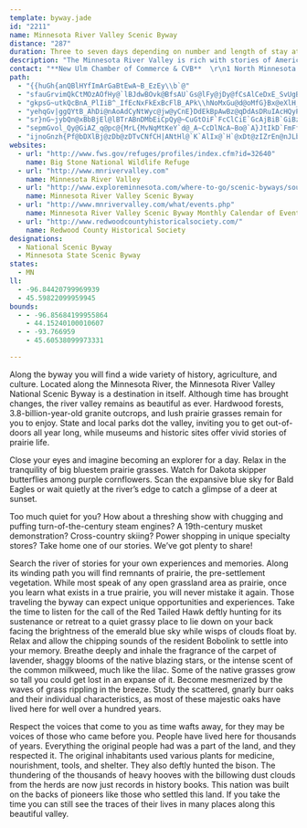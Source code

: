 ```yaml
---
template: byway.jade
id: "2211"
name: Minnesota River Valley Scenic Byway
distance: "287"
duration: Three to seven days depending on number and length of stay at individual sites
description: "The Minnesota River Valley is rich with stories of American Indian lifestyle changes entangled with the struggles of Euro-American immigrants making a home in this unfamiliar land. The establishment of agricultural cooperatives, railroad and river transportation, and land stewardship practices make this one of the most productive agricultural civilizations anywhere."
contact: "**New Ulm Chamber of Commerce & CVB**  \r\n1 North Minnesota Street  \r\nNew Ulm, MN 56073-1727  \r\n888-463-9856  \r\ninfo@mnrivervalley.com "
path: 
  - "{{huGh{anQBlHYfImArGaBtEwA~B_EzEy\\b`@"
  - "sfauGrvimQkCtMOzAOfHy@`lBJdwBOvk@BfsAU`Gs@lFy@jDy@fCsAlCeDxE_SvUgB`B{ElDgr@pc@mNrKehA`dAaH`H{N`R}BlEeAtCmA|Eo@hFUlH?`I"
  - "gkpsG~utkQcBnA_PlIiB^_IfEcNxFkExBcFlB_APk\\hNoMxGu@d@oMfG}Bx@eXlH_IbB}FdAqHj@mEl@wA~@uBpCy@r@gCz@wMvBiBIkDa@{AViGzB{CxByEfBuMlDgHxCuLzFoJjFyEzBsErEaAlA{@pA{@lBgBjC_Ar@gEfCcAz@yUhWqLnNmVtWqEfDqPzKyKlKcD`F_DrD}AdCoFzGeF~EqEbFmKbOmBpDeBdFoMfd@eAhGgAfJk@rBm@vAs@hAeAvAsCdBoAfBYr@e@rBo@pFaBrSQ`IDnw@HnLx@`HZxF\\zNhAbQ~A`QCxCe@nH_@ff@i@jE_@lI?hC_@rGy@lHiAxGsBzIyAtEmClImFtNo@fCeEvT_@dBm@pB_FhI}FjGyJdVmPn\\mDtJ_BbDqHrL_ArBs@fC_AjFc@fAe@|@}DzDaCtCuDzH_@nAoHxPiExMeCtI}AtNm@lCiCzJYbB[tDm@nKsBva@uAzg@YjVSduAo@|o@BvWXhX?`Fz@`oAKlLc@~Ee@zC}@hDsAvDsAlC_DrEwi@bz@{KdScDpFaJ~OiA~AgEdFuElDuElCsCdAcD`AcB^yBVyELq|AlAar@^qx@P{OLu`AJoWPwa@?yIL_m@Li\\d@oXJoc@d@mXOe`AcA}_CzBmFDye@Yn@jSBlE"
  - "yehqGv|ggQYtB_AhDi@nAoAdCyNtWyc@jw@yCnE}DdEkBpAwBz@qDdAsDRuIAcHQyPMwq@I}GJaEl@gE|AwLlG{DtBeDxBgDpCeDbDkBxBiE~FaD`FuDfIc~AlmDeFfKsCxEwFnHy`@|d@id@zi@cQhRoj@ho@wHfI}DjDEd[DxjBf@tcC?rOS|_@CtRAbNNlEd@lEt@~DvAdErAzClXtm@Z`BNvA?~BKfBUrAkI~^u@jCw@dBq@lAqAtA_BjA}Bv@mALu@CsAJuARgB|@kPnNyr@tn@yCfD}EpGyBhDyb@vu@mJxLyFxIm[zi@}EbJ}CzGsCdHgJ|SiDtGsT|`@}zAtmByBvCIXe@^{~@tkAsV`X}@xAy@tBcDrLsAbDkAxB}@rAwTzXlcAhzAdAdBrB|DxApDhArDhAbFr@jFXjDPhHU~nEJp_Ce}AJwrCLib@d@ySm@ueAk@_q@V_T^sAK}A_@oCsAIXk@`cG@z~BEntGCfHur@pBca@`@gJBEnFHvgAMdBW|AcAvCyAzA}@b@aAXwBJw_AZkAXuAv@}@`Aq@rAi@lBYbBEfAS~mB?du@BvhAC|QHd{BI|oBX~zB{n@x@wi@\\wpB_@{yBq@iBJ}Cb@wGlAacCte@cAAg@OaBu@y@`ByGbOuEzN{f@bjBw@xDk@hGM~DEvOXpjDFzwCUv~BAdNIhDi@`K_AxIoBzK_A~Dy@lCgAzCmE`KsClEkFzGghAtsAaDfEyJ`L{DpCgEbB"
  - "sr}nG~jybQn@xBbBjEl@lBTrABnDMbEiCpQy@~CuGtOiF`FcClCiE`GcAjBiB`GiBzIm@zEYdEK~AC`Dp@nKTjGNxAbCnLdAtNBrBk@zIq@rGcChKIpCUx{@?lKOzFcAlC}GlKyCxHkJxWgGpZ_B~GwAhF}DxHcDtImHbR{Kve@yB`LiCbOm@~BsA`BgQvPg@vAu@dDSfBcHZYvAeBdEcAhAmAv@iDl@}@j@_@`DeAlG}BdEmDvFkIxLe[d_@i[ra@eLtM_KfM_ErGsCnF_BjGuKp]cAzD{@lEqFvRcCrDsAlCY?mWrO}HnHiB~CmCxIyCzGaI|JaCrEiFzNsDrN}A|ONtCU~AmEtHw@|@c@dBGnE_@rKHzHIfHi@nKiCzXwA`FoEnKmAvQ_@tNBlFs@`Gk@rBqCrD{M`ZEb@mAbEe@h@y@VwBlCyFnJqE~HoKvTeAx@o@PaF_@_ADeAl@oJ`JoA~@wWtNiBzAcF`GsEjHuMhUwEzGmExFiDdBmEh@uLAqA`@}KjGc@ZsAlBaBdD{EtNi@`DoAvg@c@hJWdYs@lQs@rIDnDJdAmN`IX`CSlFo@jJi@zAcAlBu@dAo@XaFjA}GrBmAx@_DfFgGbLH~AZvA?l@h@rDNhDsAbEUlAiAhIcCb[YtI?rBr@hH`Drj@`Bj`@BrCIjELhE\\fFlAxGf@fK\\xg@JzAd@lD?b[DnQE`CYfE}BlU_@zA{A~@oKfDyb@fFoKvCsD`BeF`DuFdEoM`LuCfA}E`CgFdIs@r@yA\\_AOs@eAcDoI_@s@oAuAqB_AcBOm}@BazAWwyALoOJ}iALm[^q}@VEx}Fj@dzBNtzAE~b@i@|}Bbh@GdZDlIKr@JdCzAj@j@Zd@xBnEXpDpAnGdJbVfBdDbE`EnDdBpDr@`JLvBrAzA~A|ApD^tC?dCGzB[fCKlDNdEb@xB~AlCrBjBxBt@dL|AjDRtGr@zQx@bHPwBlCsAzCsA`FkIta@OtBBdEx@nFbDhKr@jDj@`FRxEOlIcAhHsR`u@mEhOuBlEwH`OsDxG_LvTsAzCiArDwEpQ{K|c@eAbH_@hEy@hDm@vBcF|K{@pCqBbIe`@jfBuPbl@mG~S}EpMmEzJsJfPeCzBwC|@eAd@sBf@mHfDkC`CwBpEaLhZuEdOsHj[wBlH_J`R{AlBmBlAwCfAsDo@yI}DgEg@e@SsAsAsGuIkRiSkBkAkEgAeAe@qHkE}Z{CkEd@mC~AoDlCoClCwFlGqVrZiIrMuBrBuCzAk@h@qCnFiBdGOxAaIlUSrAQbI@|J[JoAe@eIaEyCi@q@~Gk@bNo@fl@ExPu@|r@SbLSdIu@nFmAxE}BzDcBdCoBrBk@v@gRpQmVhVyB`DkTve@mCzE}b@hq@yEjFqG`GoChDgQfZ_@j@qFpFuFrFeCbCsEfE_ErCsFxC_CnAsFnCsFnCoDfBuEdC}I`EaDnBgRjJmDhBcCdBiDlD}^`o@{C`FiB|BeGzDoAd@cCnAWNw@L}DxAqGrDiFzDir@xm@aJfKySvTkb@bj@oF~FaMnJcEdEqB`C_ExGyWdg@gDtHmChL}EnWaK|_@}BbHoBjDwAbBuBjBkWfQi|@vm@wHbFyIvG_C~BiBdCgT|]eEjGg]``@"
  - "sepmGvol_Qy@GiAZ_q@pc@{MrL{MvNqMtKeY`d@_A~CcDlNcA~Bo@`A}JtIkD`FmFfLqHxPyBtF{Jl\\cLlZoJ~WiRzq@oAfHcArHi@rBiDfJIt@NzEYvASZoEjEmA~BoBfFqHbQ}HbPwDpIaLp[cD|J}DhPmB~GwA`IsDpOoAvIgDlWeAlMyA|YeA|PMfEItHU~Fi@xEyB~YcBh\\oDth@aG|aAgBjSwGlk@k@tHy@xH}CvRu@`GoPduAwHvVaW|v@yA~FwE|M}FnNoC~H_Ld\\gO`f@q_@|cAaQrg@wL`b@qCzIoCrHaCxEqAzBuOzRiMvUgHrJuLnLmItKiR~X{JtQuK~OeBnDwCfI]j@iKf`@{Md_@kCpFqIjJy@tBkH`WcGlNk@`CsBzTqHxb@m@p@}FlE{@~AQx@JfCt@bFM~BKv@IrAU`BsAdGsAfDe@xB_ArJcBbJYnEiBzTwEh\\IzB_@tQ_AnLo@xEuAdFcDbP]bC}BlUmC|QuDbNgBrHyAjHy@zJ_@nE_@dDcCpP_ApFmAnFoAzE}EfN_BzDcCvEi@n@{HhPyAdBqBdA}@|@aFdHq@v@wIvPwKfOgIxNyRvWqI~LsExHwGjI}CfCyBfCyBfDgAzBQvBcAnDcAdCmB~CuAzC}BvFqQna@qAjCsBlDsBpCwK~SiC`HwBrH_BpEuBzE{AlEsG~XmAdG_D|RwB|UKrBOzAYbAs@fA_BxAmEfDyA|A}AbCiEzIwDdKkMz_@gCbGyB`Eo@j@yCnEcCzEwE~K{Ox]cAvAmEhDcCzCu]lu@iAnC_Qxm@cC`MGfAeF~_@y@tJmBxLkBnP?lL}Ctb@mD`RqLvXoJfMaOf_@cPfg@sFzQcGd\\uB`KaBrJiArKe@nB}@x@cB|@cA`Am@~AuF|W_@lAc@j@aNzjAeHv[u@`DmAdEkB`FyBlEkRj\\eBfEgBrGyAnHiDnToAvGIlAAfA"
  - "ijnoGnzh{Pf@bDXlBj@zDb@zDTvCNfCH|ANtHl@`K`AlIx@`H`@xDt@zIZrEn@nJLbBNrBRzBf@pE^hCz@rHLzBR`GJrEF~CDzAPnBz@bF|@vE`BvHlBzIXrANr@Ft@HdAFpA@z@CfBEx@[xDKlAItACl@A`A?x@DzALhF?t@?~BAtANvFUbGiCdKiAzCsAvEId@Y`CQ~CBfE^`KNfHC|YDjEzCh`A\\hBjBpIZbBRzABb@Bf@@lF?jEDdBDn@J~@Jn@`@pAFXRd@\\j@Vf@^d@zAtA|DzAfAp@t@r@lAtAjApBr@rAd@r@^`@t@r@`@Zj@\\f@V|@\\XDf@Fh@FvFDtEH~@FfAVd@P~@b@fAv@`@\\X\\b@l@fElGfFvHvCjE`D~EjArBfAzC~@rDhDxHvAdDnE~Jx@lBxAzD~D`IjDbHtDtHjCjFlDbHzAzCpArC`DtIrCzHxA|D|A~DlCrHlCtHdB~ExBpFzNr[fFfIfQnVx@fBrMj`@|EbNlBlD`Yb^rEhGpFxGboApbAx`@|OxDDhAS`GmBnCe@t\\Dx@CxEaAb~Bsm@jIoBtZ_EbB_@jAm@r@y@dAyBl@kCZgCFs@z@_DrAyAbBs@hc@uG`OeCvFmAfCWrIuApU}HvDaAlFm@~FgAbTgGxEW~E^fVjDpOxEvHhCfRrFdF~Bp^pUrM`JhCtBfFdFdPbR~CpCdI`Fdb@pXbALx@_@x@?vE~GlBrBpVvTbKrHpKfGlDjDfGtGnBaJj@_DRkBJmCFeZHaB^wC`Kuk@|CiK|EhDgBjGbFjDhL|Iz@^`S?x@J~Bz@pXxOdUtNtANjDJhJMnCTvKrCvWjGpIrAxOpAhe@lAbBJvC`@n\\tGnX`JnFlApZxExU~CvBf@zD|AlBfArHxCfCt@nFj@fJVrBLZ@|ALfFz@v@NfD|@pFhBtFhBrDlA~Ah@rAb@ND`AXbAHpDFxABlALjA`@jB`AlBhAl@^v@\\fA^t@J~@D`BABzK@`IArGHt@tMDxBMp@_@~B_Dj@e@xAS~_@F~AJ|Gx@lBGpBq@nMqJvKkGjBuA|ByBbByB~CqF|@uBdByFzF_XtAeEh@_AzQ}Wv@y@hCyBlCmB~AmBl@gAn@eBlCmIxAmCn\\kd@nBmBdCmBvCeBhO{GjMgDvJsArBKrCLhDXlB\\pQpHhM|FrCl@hCX|Dz@bObC|A`@~BrA|F`GbXhUbBlEf@xBdDnR~AxKvBhMTxDDbCKpCeAbMBj@V`@XPaBnRkAzKcBlLcA`FwEnPiTls@zIbHnAx@tLxJhNtLzThQ~InGVg@bA}Bp@s@zAkBdFwClAy@hAq@nFaDJGtCcCvBoCrCyChAsAZ_@lAoAjBoBbDeC~BsAhCaApD}@dr@{GHrAx@xD|JvZb@jBN`AHdBCpWFfHll@DrBVdj@pSvt@dWvEvA~CS|ADlF`AbFrAfHrD`IpBvD\\bGVj|@LxYXfDGtPJpEWhHaAhACbABxAJr@Hn@LnBf@tD`BvAbA~AdAzAt@vF^pF^pF^rAHxAh@r@j@j@z@LTZ|@XtBFfAKdC?|ADbALnATfA`@bAXb@h@n@v@z@`A~@lClBlBbAfExBrj@fWxt@dM^FnEv@tF~@hARrCh@PDlCl@~LvBtO~DpJjCrBr@n@Vx@LXBdAEtBOj@EhASRFrFy@bAO~ASxFs@~@KVKfAS~D]tFk@H?jDYRK~@QlCGp@Ox@CnF]JAr@V`ARdB@vBAL@n@BzCDtFV`F@dFDtFBnB@tA@d@Ef@QXSRStAeDlVtUtDbDbD`D~CrC\\l@N]R}@N_@p@}A\\u@|@t@JXLLLVJ`@Dj@Ab@Cd@EP?ZcA|BKTc@~@}@lCw@nBm@rAINIVMVO^UdAY|ASzACn@ATEp@@~AFx@DbIFhODjNTvNhEKlBExACh@H\\HNB~@XRHbAb@h@Xj@NZLd@TdBl@p@\\bDzAt@VfCbAn@Zf@TpEzBtFpCh@XnAl@`@Vz@~@^^|@vAl@pAf@fBXpAh@lDRvB^bB|ArHx@lCl@bB|BvET^nC`GdDjHLd@~@fCZfBT`AJn@@NZ~APlBPjBRzFCzGCvKC`F@zEAp@Z`HxDjXRpBNlE^tb@?rHc@jg@iCdCiBtBoAjBmArCeA`Ee@lDWnFBxDd@fFvIxj@b@tD\\|FD`DOrF]nEeAxFgDtMiDlNsDvMcPln@cHj^mDhO{Ixe@y@fDeAzCwCpG_d@jy@eBrEgDrKm@xC_DjR}BlIsArCqIvPcGnNgMb\\wC`H{JhQmDxHoNff@qGhUwMxc@eAtCmApEcBzHsA`J}Ivx@u@zHWdFI~lBIhDQlDg@|Dm@tDgBxHgCbHmGxKyAtCiArCo@fC_@rCc@fEIrEJvF`DpZRlDJzFBtyBJxVSrq@BrN^ff@OlF_AnIi@xB_AlCsAxCsArBmBxBcY|YgGrHsEtGoChFwg@jkAou@dgBmDbIsA~BsCfDcBvAyBlAutAfp@gDfCoBrBsB`DyB|EmAfEgGdWeCfJgJnWyBhHg@jCcC|Ro@tDkLn_@wHxWm@pDa@zDSnDIjEHlHNfHHhQZ|V~BvhBBnDIzE_@`GiU|mBe@`D}@tEoAbEm@`BaQfa@{BrGs\\trAsR`m@u@vEIhDQj@m@d@kG@"
websites: 
  - url: "http://www.fws.gov/refuges/profiles/index.cfm?id=32640"
    name: Big Stone National Wildlife Refuge
  - url: "http://www.mnrivervalley.com"
    name: Minnesota River Valley
  - url: "http://www.exploreminnesota.com/where-to-go/scenic-byways/southern-byways/minnesota-river-valley/index.aspx"
    name: Minnesota River Valley Scenic Byway
  - url: "http://www.mnrivervalley.com/what/events.php"
    name: Minnesota River Valley Scenic Byway Monthly Calendar of Events
  - url: "http://www.redwoodcountyhistoricalsociety.com/"
    name: Redwood County Historical Society
designations: 
  - National Scenic Byway
  - Minnesota State Scenic Byway
states: 
  - MN
ll: 
  - -96.84420799969939
  - 45.59822099959945
bounds: 
  - - -96.85684199955864
    - 44.15240100010607
  - - -93.766959
    - 45.60538099973331

---
```


Along the byway you will find a wide variety of history, agriculture, and culture. Located along the Minnesota River, the Minnesota River Valley National Scenic Byway is a destination in itself. Although time has brought changes, the river valley remains as beautiful as ever. Hardwood forests, 3.8-billion-year-old granite outcrops, and lush prairie grasses remain for you to enjoy. State and local parks dot the valley, inviting you to get out-of-doors all year long, while museums and historic sites offer vivid stories of prairie life.

Close your eyes and imagine becoming an explorer for a day. Relax in the tranquility of big bluestem prairie grasses. Watch for Dakota skipper butterflies among purple cornflowers. Scan the expansive blue sky for Bald Eagles or wait quietly at the river’s edge to catch a glimpse of a deer at sunset.

Too much quiet for you? How about a threshing show with chugging and puffing turn-of-the-century steam engines? A 19th-century musket demonstration? Cross-country skiing? Power shopping in unique specialty stores? Take home one of our stories. We’ve got plenty to share!

Search the river of stories for your own experiences and memories. Along its winding path you will find remnants of prairie, the pre-settlement vegetation. While most speak of any open grassland area as prairie, once you learn what exists in a true prairie, you will never mistake it again. Those traveling the byway can expect unique opportunities and experiences. Take the time to listen for the call of the Red Tailed Hawk deftly hunting for its sustenance or retreat to a quiet grassy place to lie down on your back facing the brightness of the emerald blue sky while wisps of clouds float by. Relax and allow the chipping sounds of the resident Bobolink to settle into your memory. Breathe deeply and inhale the fragrance of the carpet of lavender, shaggy blooms of the native blazing stars, or the intense scent of the common milkweed, much like the lilac. Some of the native grasses grow so tall you could get lost in an expanse of it. Become mesmerized by the waves of grass rippling in the breeze. Study the scattered, gnarly burr oaks and their individual characteristics, as most of these majestic oaks have lived here for well over a hundred years.

Respect the voices that come to you as time wafts away, for they may be voices of those who came before you. People have lived here for thousands of years. Everything the original people had was a part of the land, and they respected it. The original inhabitants used various plants for medicine, nourishment, tools, and shelter. They also deftly hunted the bison. The thundering of the thousands of heavy hooves with the billowing dust clouds from the herds are now just records in history books. This nation was built on the backs of pioneers like those who settled this land. If you take the time you can still see the traces of their lives in many places along this beautiful valley.